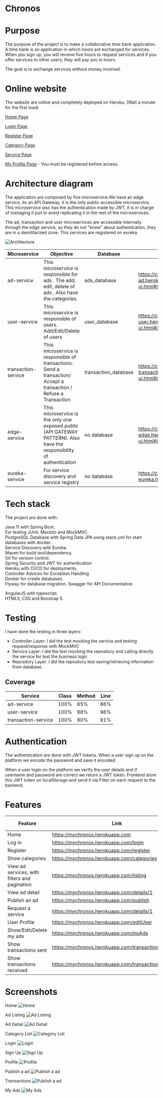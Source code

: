Chronos 
======================

# Purpose
The purpose of the project is to make a collaborative time bank application. A time bank is an application in which hours are exchanged for services. When you sign up, you will receive five hours to request services and if you offer services to other users, they will pay you in hours.

The goal is to exchange services without money involved.

# Online website
The website are online and completely deployed on Heroku. (Wait a minute for the first load)

[Home Page](https://mychronos.herokuapp.com/)

[Login Page](https://mychronos.herokuapp.com/login)

[Register Page](https://mychronos.herokuapp.com/register)

[Category Page](https://mychronos.herokuapp.com/categories)

[Service Page](https://mychronos.herokuapp.com/listing)

[My Profile Page](https://mychronos.herokuapp.com/editUser) - You must be registered before access.

# Architecture diagram
The application are composed by five microservice.We have an edge service, its an API Gateway, it is the only public accessible microservice. This microservice also has the authentication made by JWT, it is in charge of managing it just to avoid replicating it in the rest of the microservices.

The ad, transaction and user microservices are accessible internally through the edge service, so they do not "know" about authentication, they are in a demilitarized zone. This services are registered on eureka.

![Architecture](https://github.com/nereagarcia12/Chronos/blob/master/doc/diagram.png)


|Microservice | Objective | Database | API Documentation |
|---|---|---|---|
| ad-service | This microservice is responsible for ads . The add, edit, delete of ads . Also have the categories.  |  ads_database   | https://chronos-ad.herokuapp.com/swagger-ui.html#/ |  
| user-service  | This microservice is responsible of users. Add/Edit/Delete of users  |  user_database |  https://chronos-user.herokuapp.com/swagger-ui.html#/ |   
| transaction-service  | This microservice is responsible of transactions. Send a transaction/ Accept a transaction / Refuse a Transaction  |  transaction_database |  https://chronos-transaction.herokuapp.com/swagger-ui.html#/ |   
| edge-service  | This microservice is the only one exposed public (API GATEWAY PATTERN). Also have  the responsibility of authentication |  no database |  https://chronos-edge.herokuapp.com/swagger-ui.html#/ |   
| eureka-service  | For service discovery and service registry |  no database |  https://chronos-eureka.herokuapp.com/ |   


# Tech stack

The project are done with:

Java 11 with Spring Boot.   
For testing JUnit, Mockito and MockMVC.   
PostgreSQL Database with Spring Data JPA using stack.yml for start databases with docker.   
Service Discovery with Eureka.   
Maven for build tool/dependency.   
Git for version control.   
Spring Security and JWT for authentication   
Heroku with CI/CD for deployments.   
Controller Advices for Exception Handling   
Docker for create databases.  
Flyway for database migration.
Swagger for API Documentation

AngularJS with typescript.   
HTML5, CSS and Boostrap 5.   


# Testing

I have done the testing in three layers:
- Controller Layer: I did the test mocking the service and testing request/response with MockMVC
- Service Layer: I did the test mocking the repository and calling directly the service for test the business logic
- Repository Layer: I did the repository test saving/retrieving information from database.

## Coverage

|Service  |Class | Method | Line |
|---|---|---|---|
|ad-service| 100% | 85% | 86% |
|user-service| 100% | 98% | 96% |
|transaction-service| 100% | 90% | 91% |

# Authentication
The authentication are done with JWT tokens.  When a user sign up on the platform we encode the password and save it encoded.

When a user login on the platform we verify the user details and if username and password are correct we return a JWT token.  Frontend store this JWT token on localStorage and send it via Filter on each request to the backend.


# Features

|Feature  | Link | Log in necessary |
|---|---|---|
|Home | https://mychronos.herokuapp.com | No  |
|Log in | https://mychronos.herokuapp.com/login | No  | 
|Register | https://mychronos.herokuapp.com/register | No | 
|Show categories| https://mychronos.herokuapp.com/categories | No | 
|View ad services, with filters and pagination| https://mychronos.herokuapp.com/listing | No | 
|View ad detail| https://mychronos.herokuapp.com/details/1 | Yes | 
|Publish an ad| https://mychronos.herokuapp.com/publish | Yes | 
|Request a service| https://mychronos.herokuapp.com/details/1 | Yes | 
|User Profile | https://mychronos.herokuapp.com/editUser | Yes | 
|Show/Edit/Delete my ads | https://mychronos.herokuapp.com/myAds | Yes | 
|Show transactions sent | https://mychronos.herokuapp.com/transactionsInitiated | Yes | 
|Show transactions received | https://mychronos.herokuapp.com/transactionsReceived | Yes | 


# Screenshots

Home
![Home](https://github.com/nereagarcia12/Chronos/blob/master/doc/Inicio.PNG)

Ad Listing
![Ad Listing](https://github.com/nereagarcia12/Chronos/blob/master/doc/Listado.PNG)

Ad Detail
![Ad Detail](https://github.com/nereagarcia12/Chronos/blob/master/doc/Detalle.PNG)

Category List
![Category List](https://github.com/nereagarcia12/Chronos/blob/master/doc/Categorias.PNG)

Login
![Login](https://github.com/nereagarcia12/Chronos/blob/master/doc/Login.PNG)

Sign Up
![Sign Up](https://github.com/nereagarcia12/Chronos/blob/master/doc/Registro.PNG)

Profile
![Profile](https://github.com/nereagarcia12/Chronos/blob/master/doc/Perfil.PNG)

Publish a ad
![Publish a ad](https://github.com/nereagarcia12/Chronos/blob/master/doc/Publicar.PNG)

Transactions
![Publish a ad](https://github.com/nereagarcia12/Chronos/blob/master/doc/Transacciones.PNG)

My Ads
![My Ads](https://github.com/nereagarcia12/Chronos/blob/master/doc/MisAnuncios.PNG)







